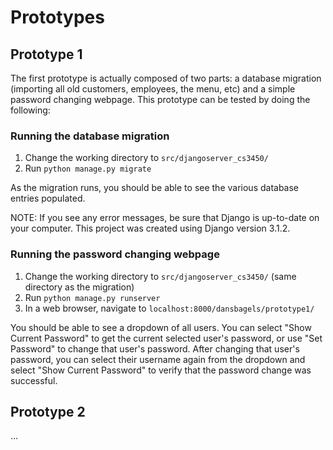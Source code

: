 # Prototypes

## Prototype 1

The first prototype is actually composed of two parts: a database migration (importing all old
customers, employees, the menu, etc) and a simple password changing webpage. This prototype
can be tested by doing the following:

### Running the database migration

1. Change the working directory to `src/djangoserver_cs3450/`
2. Run `python manage.py migrate`

As the migration runs, you should be able to see the various database entries populated.

NOTE: If you see any error messages, be sure that Django is up-to-date on your computer. This
project was created using Django version 3.1.2.

### Running the password changing webpage

1. Change the working directory to `src/djangoserver_cs3450/` (same directory as the migration)
2. Run `python manage.py runserver`
3. In a web browser, navigate to `localhost:8000/dansbagels/prototype1/`

You should be able to see a dropdown of all users. You can select "Show Current Password" to get 
the current selected user's password, or use "Set Password" to change that user's password. After
changing that user's password, you can select their username again from the dropdown and select
"Show Current Password" to verify that the password change was successful.

## Prototype 2

...
